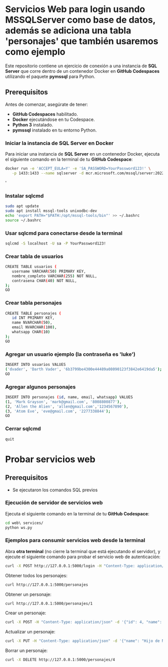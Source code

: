 # Servicios Web para login usando MSSQLServer como base de datos, además se adiciona una tabla 'personajes' que también usaremos como ejemplo

Este repositorio contiene un ejercicio de conexión a una instancia de **SQL Server** que corre dentro de un contenedor Docker en **GitHub Codespaces** utilizando el paquete **pymssql** para Python.

## Prerequisitos

Antes de comenzar, asegúrate de tener:

- **GitHub Codespaces** habilitado.
- **Docker** ejecutándose en tu Codespace.
- **Python 3** instalado.
- **pymssql** instalado en tu entorno Python.

### Iniciar la instancia de SQL Server en Docker

Para iniciar una instancia de **SQL Server** en un contenedor Docker, ejecuta el siguiente comando en la terminal de tu **GitHub Codespace**:

```sh
docker run -e 'ACCEPT_EULA=Y' -e 'SA_PASSWORD=YourPassword123!' \
   -p 1433:1433 --name sqlserver -d mcr.microsoft.com/mssql/server:2022-latest
```
'
### Instalar sqlcmd
```sh
sudo apt update
sudo apt install mssql-tools unixodbc-dev
echo 'export PATH="$PATH:/opt/mssql-tools/bin"' >> ~/.bashrc
source ~/.bashrc
```

### Usar sqlcmd para conectarse desde la terminal
```sh
sqlcmd -S localhost -U sa -P YourPassword123!
```

### Crear tabla de usuarios
```sh
CREATE TABLE usuarios (
   username VARCHAR(50) PRIMARY KEY,
   nombre_completo VARCHAR(255) NOT NULL,
   contrasena CHAR(40) NOT NULL,
);
GO
```
### Crear tabla personajes
```sh
CREATE TABLE personajes (
   id INT PRIMARY KEY,
   name NVARCHAR(50),
   email NVARCHAR(100),
   whatsapp CHAR(10)
);
GO
```

### Agregar un usuario ejemplo (la contraseña es 'luke')
```sh
INSERT INTO usuarios VALUES 
('dvader', 'Darth Vader', '6b3799be4300e44489a08090123f3842e6419da5');
GO
```

### Agregar algunos personajes
```sh
INSERT INTO personajes (id, name, email, whatsapp) VALUES
(1, 'Mark Grayson', 'mark@gmail.com', '8008800877'),
(2, 'Allen the Alien', 'allen@gmail.com','1234567890'),
(3, 'Atom Eve', 'eve@gmail.com', '2277338844');
GO
```

### Cerrar sqlcmd
```sh
quit
```

# Probar servicios web

## Prerequisitos

- Se ejecutaron los comandos SQL previos


### Ejecución de servidor de servicios web

Ejecuta el siguiente comando en la terminal de tu **GitHub Codespace**:

```sh
cd web\ services/
python ws.py

```
### Ejemplos para consumir servicios web desde la terminal

Abra **otra terminal**  (no cierre la terminal que está ejecutando el servidor), y ejecute el siguiente comando para probar el servicio web de autenticación:
```sh
curl -X POST http://127.0.0.1:5000/login -H "Content-Type: application/json" -d '{"username": "dvader", "password": "luke"}'
```

Obtener todos los personajes:
```sh
curl http://127.0.0.1:5000/personajes
```

Obtener un personaje:
```sh
curl http://127.0.0.1:5000/personajes/1
```

Crear un personaje:
```sh
curl -X POST -H "Content-Type: application/json" -d '{"id": 4, "name": "Oliver Grayson", "email": "oliver@gmail.com"}' http://127.0.0.1:5000/personajes
```

Actualizar un personaje:
```sh
curl -X PUT -H "Content-Type: application/json" -d '{"name": "Hijo de Nolan", "email": "oliver@gmail.com"}' http://127.0.0.1:5000/personajes/4
```

Borrar un personaje:
```sh
curl -X DELETE http://127.0.0.1:5000/personajes/4
```
